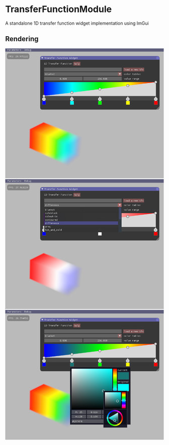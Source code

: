 # TransferFunctionModule
A standalone 1D transfer function widget implementation using ImGui

## Rendering

![alt text](assets/gallery/screenshot1.png)
![alt text](assets/gallery/screenshot2.png)
![alt text](assets/gallery/screenshot3.png)
